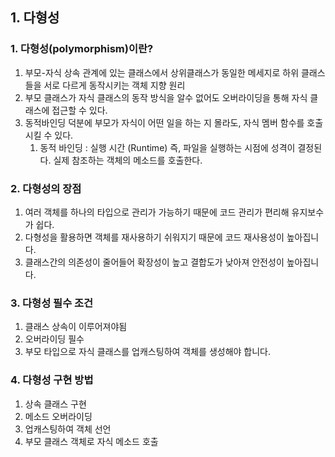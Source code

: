 ## 1. 다형성
### 1. 다형성(polymorphism)이란?
   1. 부모-자식 상속 관계에 있는 클래스에서 상위클래스가 동일한 메세지로 하위 클래스들을 서로 다르게 동작시키는 객체 지향 원리
   2. 부모 클래스가 자식 클래스의 동작 방식을 알수 없어도 오버라이딩을 통해 자식 클래스에 접근할 수 있다.
   3. 동적바인딩 덕분에 부모가 자식이 어떤 일을 하는 지 몰라도, 자식 멤버 함수를 호출시킬 수 있다.
        1. 동적 바인딩 : 실행 시간 (Runtime) 즉, 파일을 실행하는 시점에 성격이 결정된다. 실제 참조하는 객체의 메소드를 호출한다. 
### 2. 다형성의 장점
   1. 여러 객체를 하나의 타입으로 관리가 가능하기 때문에 코드 관리가 편리해 유지보수가 쉽다.
   2. 다형성을 활용하면 객체를 재사용하기 쉬워지기 때문에 코드 재사용성이 높아집니다.
   3. 클래스간의 의존성이 줄어들어 확장성이 높고 결합도가 낮아져 안전성이 높아집니다.
### 3. 다형성 필수 조건
   1. 클래스 상속이 이루어져야됨
   2. 오버라이딩 필수
   3. 부모 타입으로 자식 클래스를 업캐스팅하여 객체를 생성해야 합니다.
### 4. 다형성 구현 방법
   1. 상속 클래스 구현
   2. 메소드 오버라이딩
   3. 업캐스팅하여 객체 선언
   4. 부모 클래스 객체로 자식 메소드 호출